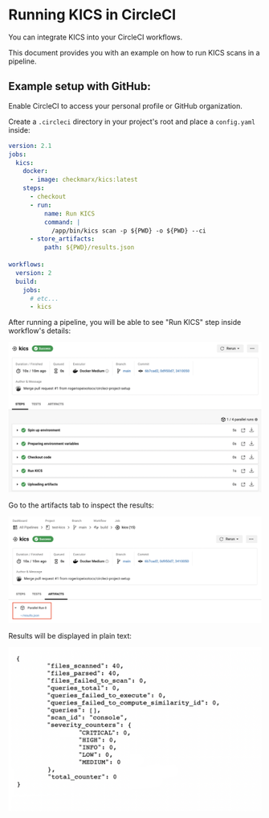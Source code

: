 # Running KICS in CircleCI

You can integrate KICS into your CircleCI workflows.

This document provides you with an example on how to run KICS scans in a pipeline.

## Example setup with GitHub:

Enable CircleCI to access your personal profile or GitHub organization.

Create a `.circleci` directory in your project's root and place a `config.yaml` inside:

```yaml
version: 2.1
jobs:
  kics:
    docker:
      - image: checkmarx/kics:latest
    steps:
      - checkout
      - run:
          name: Run KICS
          command: |
            /app/bin/kics scan -p ${PWD} -o ${PWD} --ci
      - store_artifacts:
          path: ${PWD}/results.json

workflows:
  version: 2
  build:
    jobs:
      # etc...
      - kics

```

After running a pipeline, you will be able to see "Run KICS" step inside workflow's details:

<img src="https://raw.githubusercontent.com/Checkmarx/kics/master/docs/img/circleci-build.png" width="850">

Go to the artifacts tab to inspect the results:

<img src="https://raw.githubusercontent.com/Checkmarx/kics/master/docs/img/circleci-artifacts.png" width="850">

Results will be displayed in plain text:

<img src="https://raw.githubusercontent.com/Checkmarx/kics/0f82e84ccbab376b4606efe5a85432d5b37ecb19/docs/img/circleci-results.png" width="850">
